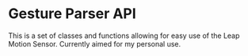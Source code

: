 # Gesture Parser API

This is a set of classes and functions allowing for easy use of the Leap
Motion Sensor. Currently aimed for my personal use.
